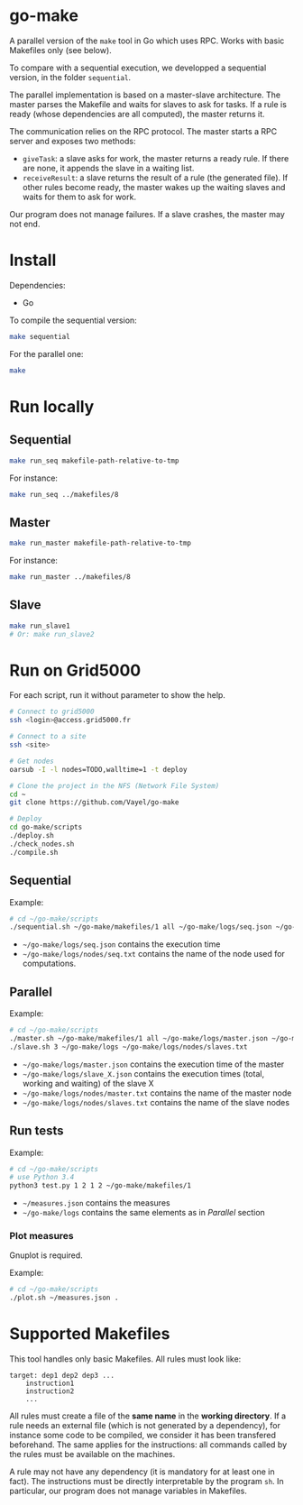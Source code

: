 # go-make

A parallel version of the `make` tool in Go which uses RPC. Works with
basic Makefiles only (see below).

To compare with a sequential execution, we developped a sequential version, in
the folder `sequential`.

The parallel implementation is based on a master-slave architecture. The master
parses the Makefile and waits for slaves to ask for tasks. If a rule is ready
(whose dependencies are all computed), the master returns it.

The communication relies on the RPC protocol. The master starts a RPC server and
exposes two methods:

* `giveTask`: a slave asks for work, the master returns a ready rule. If there
are none, it appends the slave in a waiting list.
* `receiveResult`: a slave returns the result of a rule (the generated file). If
other rules become ready, the master wakes up the waiting slaves and waits for
them to ask for work.

Our program does not manage failures. If a slave crashes, the master may not
end.

# Install

Dependencies:

* Go

To compile the sequential version:

```bash
make sequential
```

For the parallel one:

```bash
make
```

# Run locally

## Sequential

```bash
make run_seq makefile-path-relative-to-tmp
```

For instance:

```bash
make run_seq ../makefiles/8
```

## Master

```bash
make run_master makefile-path-relative-to-tmp
```

For instance:

```bash
make run_master ../makefiles/8
```

## Slave

```bash
make run_slave1
# Or: make run_slave2
```

# Run on Grid5000

For each script, run it without parameter to show the help.

```bash
# Connect to grid5000
ssh <login>@access.grid5000.fr

# Connect to a site
ssh <site>

# Get nodes
oarsub -I -l nodes=TODO,walltime=1 -t deploy

# Clone the project in the NFS (Network File System)
cd ~
git clone https://github.com/Vayel/go-make

# Deploy
cd go-make/scripts
./deploy.sh
./check_nodes.sh
./compile.sh
```

## Sequential

Example:

```bash
# cd ~/go-make/scripts
./sequential.sh ~/go-make/makefiles/1 all ~/go-make/logs/seq.json ~/go-make/logs/nodes/seq.txt
```

* `~/go-make/logs/seq.json` contains the execution time
* `~/go-make/logs/nodes/seq.txt` contains the name of the node used for computations.

## Parallel

Example:

```bash
# cd ~/go-make/scripts
./master.sh ~/go-make/makefiles/1 all ~/go-make/logs/master.json ~/go-make/logs/nodes/master.txt &
./slave.sh 3 ~/go-make/logs ~/go-make/logs/nodes/slaves.txt
```

* `~/go-make/logs/master.json` contains the execution time of the master
* `~/go-make/logs/slave_X.json` contains the execution times (total, working and waiting) of the slave X
* `~/go-make/logs/nodes/master.txt` contains the name of the master node
* `~/go-make/logs/nodes/slaves.txt` contains the name of the slave nodes

## Run tests

Example:

```bash
# cd ~/go-make/scripts
# use Python 3.4
python3 test.py 1 2 1 2 ~/go-make/makefiles/1
```

* `~/measures.json` contains the measures
* `~/go-make/logs` contains the same elements as in *Parallel* section

### Plot measures

Gnuplot is required.

Example:

```bash
# cd ~/go-make/scripts
./plot.sh ~/measures.json .
```

# Supported Makefiles

This tool handles only basic Makefiles. All rules must look like:

```
target: dep1 dep2 dep3 ...
	instruction1
	instruction2
	...
```

All rules must create a file of the **same name** in the **working directory**. If a rule needs an
external file (which is not generated by a dependency), for instance some code
to be compiled, we consider it has been transfered beforehand. The same applies
for the instructions: all commands called by the rules must be available on
the machines.

A rule may not have any dependency (it is mandatory for at least one in fact). The
instructions must be directly interpretable by the program `sh`. In particular,
our program does not manage variables in Makefiles.
